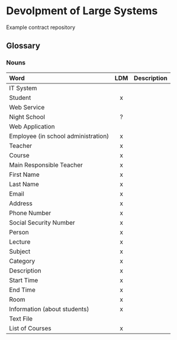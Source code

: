 # Devolpment of Large Systems

Example contract repository

## Glossary

### Nouns
| Word         | LDM   | Description                           |
| :----------- | :---: | :------------------------------------ |
| IT System    |       |     |
| Student      |   x   |     |
| Web Service  |       |     |
| Night School |   ?   |     |
| Web Application |    |     |
| Employee (in school administration) | x |  |
| Teacher      |   x   |     |
| Course       |   x   |     |
| Main Responsible Teacher | x | |
| First Name   |   x   |     |
| Last Name    |   x   |     |
| Email        |   x   |     |
| Address      |   x   |     |
| Phone Number |   x   |     |
| Social Security Number | x | |
| Person       |   x   |     |
| Lecture      |   x   |     |
| Subject      |   x   |     |
| Category     |   x   |     |
| Description  |   x   |     |
| Start Time   |   x   |     |
| End Time     |   x   |     |
| Room         |   x   |     |
| Information (about students) |   x   |     |
| Text File    |       |     |
| List of Courses|  x  |     |
